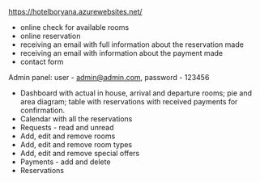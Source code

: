 https://hotelboryana.azurewebsites.net/

- online check for available rooms
- online reservation
- receiving an email with full information about the reservation made
- receiving an email with information about the payment made
- contact form

Admin panel: user - admin@admin.com, password - 123456
- Dashboard with actual in house, arrival and departure rooms; pie and area diagram; 
      table with reservations with received payments for confirmation.
- Calendar with all the reservations
- Requests - read and unread 
- Add, edit and remove rooms
- Add, edit and remove room types
- Add, edit and remove special offers
- Payments - add and delete
- Reservations
